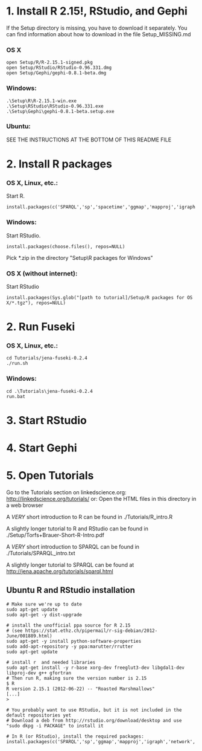 # 1. Install R 2.15!, RStudio, and Gephi
If the Setup directory is missing, you have to download it separately.
You can find information about how to download in the file Setup_MISSING.md
### OS X 
    open Setup/R/R-2.15.1-signed.pkg
    open Setup/RStudio/RStudio-0.96.331.dmg 
    open Setup/Gephi/gephi-0.8.1-beta.dmg 

### Windows:
    .\Setup\R\R-2.15.1-win.exe
    .\Setup\RStudio\RStudio-0.96.331.exe
    .\Setup\Gephi\gephi-0.8.1-beta.setup.exe 

### Ubuntu:
SEE THE INSTRUCTIONS AT THE BOTTOM OF THIS README FILE

# 2. Install R packages
### OS X, Linux, etc.:
Start R.

    install.packages(c('SPARQL','sp','spacetime','ggmap','mapproj','igraph','network','ergm','zoo','gsubfn','rjson'),dependencies=TRUE)

### Windows:
Start RStudio.

    install.packages(choose.files(), repos=NULL)

Pick *.zip in the directory "Setup\R packages for Windows"

### OS X (without internet):
Start RStudio

    install.packages(Sys.glob("[path to tutorial]/Setup/R packages for OS X/*.tgz"), repos=NULL)

# 2. Run Fuseki
### OS X, Linux, etc.:
    cd Tutorials/jena-fuseki-0.2.4
    ./run.sh

### Windows:
    cd .\Tutorials\jena-fuseki-0.2.4
    run.bat

# 3. Start RStudio

# 4. Start Gephi

# 5. Open Tutorials
Go to the Tutorials section on linkedscience.org: http://linkedscience.org/tutorials/
or: Open the HTML files in this directory in a web browser

A *VERY* short introduction to R can be found in ./Tutorials/R_intro.R

A slightly longer tutorial to R and RStudio can be found in ./Setup/Torfs+Brauer-Short-R-Intro.pdf

A *VERY* short introduction to SPARQL can be found in ./Tutorials/SPARQL_intro.txt

A slightly longer tutorial to SPARQL can be found at http://jena.apache.org/tutorials/sparql.html


## Ubuntu R and RStudio installation

    # Make sure we're up to date
    sudo apt-get update
    sudo apt-get -y dist-upgrade

    # install the unofficial ppa source for R 2.15
    # (see https://stat.ethz.ch/pipermail/r-sig-debian/2012-June/001889.html)
    sudo apt-get -y install python-software-properties
    sudo add-apt-repository -y ppa:marutter/rrutter
    sudo apt-get update

    # install r  and needed libraries
    sudo apt-get install -y r-base xorg-dev freeglut3-dev libgdal1-dev libproj-dev g++ gfortran
    # Then run R, making sure the version number is 2.15
    $ R
    R version 2.15.1 (2012-06-22) -- "Roasted Marshmallows"
    [...]
    > 

    # You probably want to use RStudio, but it is not included in the default repositories yet
    # Download a deb from http://rstudio.org/download/desktop and use "sudo dkpg -i PACKAGE" to install it

    # In R (or RStudio), install the required packages:
    install.packages(c('SPARQL','sp','ggmap','mapproj','igraph','network','ergm','zoo','gsubfn','rjson'),dependencies=TRUE)


